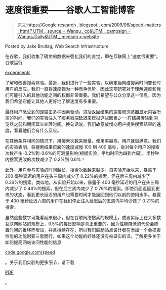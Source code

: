 # 速度很重要——谷歌人工智能博客

> 原文:[https://Google research . blogspot . com/2009/06/speed-matters . html？UTM _ source = Wanqu . co&UTM _ campaign = Wanqu+Daily&UTM _ medium = website](https://googleresearch.blogspot.com/2009/06/speed-matters.html?utm_source=wanqu.co&utm_campaign=Wanqu+Daily&utm_medium=website)

Posted by Jake Brutlag, Web Search Infrastructure

在谷歌，我们收集了确凿的数据来强化我们的直觉，即在互联网上“速度很重要”。谷歌运行

[experiments](http://googleblog.blogspot.com/2008/08/search-experiments-large-and-small.html)

了解和改善搜索体验。最近，我们进行了一些实验，以确定当网络搜索时间变长时用户的反应。我们一直将速度视为一种竞争优势，因此这项研究对于理解速度和我们可能引入的其他功能之间的权衡非常重要。我们希望与公众分享这一信息，因为我们希望它能让其他人更好地了解速度有多重要。

最终用户感受到的速度由多种因素驱动，包括返回结果的速度和浏览器显示内容所需的时间。我们的实验注入了服务器端延迟来模拟这些因素之一:在结果传输到浏览器之前和期间延长处理时间。换句话说，我们故意放慢向用户提供搜索结果的速度，看看他们会有什么反应。

在其他条件相同的情况下，用搜索次数来衡量，使用率越高，用户就越满意。我们的实验表明，将搜索结果页面的速度减慢 100 到 400 毫秒，会对每个用户的搜索次数产生-0.2%到-0.6%的可测量影响(根据实验，平均时间为四到六周)。半秒钟内搜索更改的次数减少了 0.2%到 0.6%！

此外，用户参与实验的时间越长，搜索次数越来越少。自实验开始以来，暴露于 200 毫秒延迟的用户在头三周内减少了 0.22%的搜索，但在后三周内减少了 0.36%的搜索。类似地，从实验开始以来，暴露于 400 毫秒延迟的用户在头三周内减少了 0.44%的搜索，但在后三周内减少了 0.76%的搜索。即使页面返回到更快的状态，看到更长延迟的用户也需要时间才能返回到他们以前的使用水平。暴露于 400 毫秒延迟六周的用户在我们停止注入延迟后的五周内平均少做了 0.21%的搜索。

虽然这些数字可能看起来很小，但在谷歌网络搜索的规模上，或者实际上在大多数互联网网站的规模上，0.5%的每日影响是真正重要的。因为性能降低的代价会随着时间的推移而增加，并且持续存在，所以我们鼓励站点设计者在添加一个会损害性能的功能时要三思而行，如果这个功能的好处还没有被证实的话。了解更多关于如何提高网站访问性能的信息

[code.google.com/speed](http://code.google.com/speed/)

。关于我们实验的更多细节，请下载

[PDF](http://services.google.com/fh/files/blogs/google_delayexp.pdf)

。